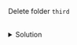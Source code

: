 Delete folder `third`

<br>

<details>
<summary>Solution</summary>
Delete folder `third`

```
rmdir third
```{{exec}}
</details>
